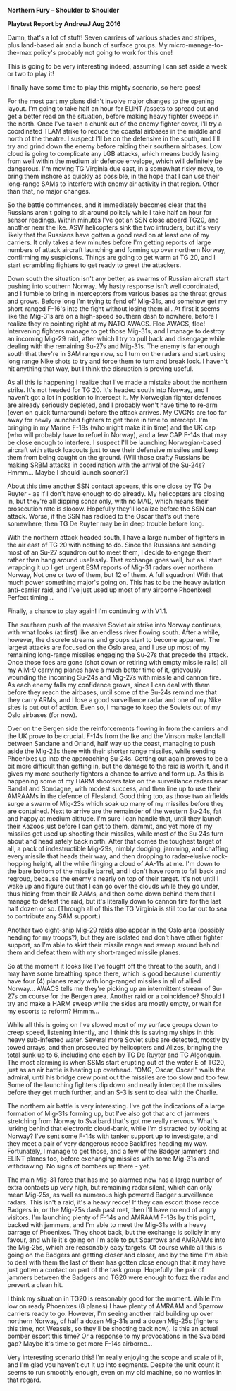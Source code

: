 **Northern Fury – Shoulder to Shoulder**

**<span class="underline">Playtest Report by AndrewJ Aug 2016</span>**

Damn, that's a lot of stuff\! Seven carriers of various shades and
stripes, plus land-based air and a bunch of surface groups. My
micro-manage-to-the-max policy's probably not going to work for this
one\!

This is going to be very interesting indeed, assuming I can set aside a
week or two to play it\!

I finally have some time to play this mighty scenario, so here goes\!

For the most part my plans didn't involve major changes to the opening
layout. I'm going to take half an hour for ELINT /assets to spread out
and get a better read on the situation, before making heavy fighter
sweeps in the north. Once I've taken a chunk out of the enemy fighter
cover, I'll try a coordinated TLAM strike to reduce the coastal airbases
in the middle and north of the theatre. I suspect I'll be on the
defensive in the south, and I'll try and grind down the enemy before
raiding their southern airbases. Low cloud is going to complicate any
LGB attacks, which means buddy lasing from well within the medium air
defence envelope, which will definitely be dangerous. I'm moving TG
Virginia due east, in a somewhat risky move, to bring them inshore as
quickly as possible, in the hope that I can use their long-range SAMs to
interfere with enemy air activity in that region. Other than that, no
major changes.

So the battle commences, and it immediately becomes clear that the
Russians aren't going to sit around politely while I take half an hour
for sensor readings. Within minutes I've got an SSN close aboard TG20,
and another near the Ike. ASW helicopters sink the two intruders, but
it's very likely that the Russians have gotten a good read on at least
one of my carriers. It only takes a few minutes before I'm getting
reports of large numbers of attack aircraft launching and forming up
over northern Norway, confirming my suspicions. Things are going to get
warm at TG 20, and I start scrambling fighters to get ready to greet the
attackers.

Down south the situation isn't any better, as swarms of Russian aircraft
start pushing into southern Norway. My hasty response isn't well
coordinated, and I fumble to bring in interceptors from various bases as
the threat grows and grows. Before long I'm trying to fend off Mig-31s,
and somehow get my short-ranged F-16's into the fight without losing
them all. At first it seems like the Mig-31s are on a high-speed
southern dash to nowhere, before I realize they're pointing right at my
NATO AWACS. Flee AWACS, flee\! Intervening fighters manage to get those
Mig-31s, and I manage to destroy an incoming Mig-29 raid, after which I
try to pull back and disengage while dealing with the remaining Su-27s
and Mig-31s. The enemy is far enough south that they're in SAM range
now, so I turn on the radars and start using long range Nike shots to
try and force them to turn and break lock. I haven't hit anything that
way, but I think the disruption is proving useful.

As all this is happening I realize that I've made a mistake about the
northern strike. It's not headed for TG 20. It's headed south into
Norway, and I haven't got a lot in position to intercept it. My
Norwegian fighter defences are already seriously depleted, and I
probably won't have time to re-arm (even on quick turnaround) before the
attack arrives. My CVGNs are too far away for newly launched fighters to
get there in time to intercept. I'm bringing in my Marine F-18s (who
might make it in time) and the UK cap (who will probably have to refuel
in Norway), and a few CAP F-14s that may be close enough to interfere. I
suspect I'll be launching Norwegian-based aircraft with attack loadouts
just to use their defensive missiles and keep them from being caught on
the ground. (Will those crafty Russians be making SRBM attacks in
coordination with the arrival of the Su-24s? Hmmm... Maybe I should
launch sooner?)

About this time another SSN contact appears, this one close by TG De
Ruyter - as if I don't have enough to do already. My helicopters are
closing in, but they're all dipping sonar only, with no MAD, which means
their prosecution rate is slooow. Hopefully they'll localize before the
SSN can attack. Worse, if the SSN has radioed to the Oscar that's out
there somewhere, then TG De Ruyter may be in deep trouble before long.

With the northern attack headed south, I have a large number of fighters
in the air east of TG 20 with nothing to do. Since the Russians are
sending most of an Su-27 squadron out to meet them, I decide to engage
them rather than hang around uselessly. That exchange goes well, but as
I start wrapping it up I get urgent ESM reports of Mig-31 radars over
northern Norway, Not one or two of them, but 12 of them. A full
squadron\! With that much power something major's going on. This has to
be the heavy aviation anti-carrier raid, and I've just used up most of
my airborne Phoenixes\! Perfect timing...

Finally, a chance to play again\! I'm continuing with V1.1.

The southern push of the massive Soviet air strike into Norway
continues, with what looks (at first) like an endless river flowing
south. After a while, however, the discrete streams and groups start to
become apparent. The largest attacks are focused on the Oslo area, and I
use up most of my remaining long-range missiles engaging the Su-27s that
precede the attack. Once those foes are gone (shot down or retiring with
empty missile rails) all my AIM-9 carrying planes have a much better
time of it, grievously wounding the incoming Su-24s and Mig-27s with
missile and cannon fire. As each enemy falls my confidence grows, since
I can deal with them before they reach the airbases, until some of the
Su-24s remind me that they carry ARMs, and I lose a good surveillance
radar and one of my Nike sites is put out of action. Even so, I manage
to keep the Soviets out of my Oslo airbases (for now).

Over on the Bergen side the reinforcements flowing in from the carriers
and the UK prove to be crucial. F-14s from the Ike and the Vinson make
landfall between Sandane and Orland, half way up the coast, managing to
push aside the Mig-23s there with their shorter range missiles, while
sending Phoenixes up into the approaching Su-24s. Getting out again
proves to be a bit more difficult than getting in, but the damage to the
raid is worth it, and it gives my more southerly fighters a chance to
arrive and form up. As this is happening some of my HARM shooters take
on the surveillance radars near Sandal and Sondagne, with modest
success, and then line up to use their AMRAAMs in the defence of
Flesland. Good thing too, as those two airfields surge a swarm of
Mig-23s which soak up many of my missiles before they are contained.
Next to arrive are the remainder of the western Su-24s, fat and happy at
medium altitude. I'm sure I can handle that, until they launch their
Kazoos just before I can get to them, dammit, and yet more of my
missiles get used up shooting their missiles, while most of the Su-24s
turn about and head safely back north. After that comes the toughest
target of all, a pack of indestructible Mig-29s, nimbly dodging,
jamming, and chaffing every missile that heads their way, and then
dropping to radar-elusive rock-hopping height, all the while flinging a
cloud of AA-11s at me. I'm down to the bare bottom of the missile
barrel, and I don't have room to fall back and regroup, because the
enemy's nearly on top of their target. It's not until I wake up and
figure out that I can go over the clouds while they go under, thus
hiding from their IR AAMs, and then come down behind them that I manage
to defeat the raid, but it's literally down to cannon fire for the last
half dozen or so. (Through all of this the TG Virginia is still too far
out to sea to contribute any SAM support.)

Another two eight-ship Mig-29 raids also appear in the Oslo area
(possibly heading for my troops?), but they are isolated and don't have
other fighter support, so I'm able to skirt their missile range and
sweep around behind them and defeat them with my short-ranged missile
planes.

So at the moment it looks like I've fought off the threat to the south,
and I may have some breathing space there, which is good because I
currently have four (4) planes ready with long-ranged missiles in all of
allied Norway... AWACS tells me they're picking up an intermittent
stream of Su-27s on course for the Bergen area. Another raid or a
coincidence? Should I try and make a HARM sweep while the skies are
mostly empty, or wait for my escorts to reform? Hmmm...

While all this is going on I've slowed most of my surface groups down to
creep speed, listening intently, and I think this is saving my ships in
this heavy sub-infested water. Several more Soviet subs are detected,
mostly by towed arrays, and then prosecuted by helicopters and Alizes,
bringing the total sunk up to 6, including one each by TG De Ruyter and
TG Algonquin. The most alarming is when SSMs start erupting out of the
water E of TG20, just as an air battle is heating up overhead. "OMG,
Oscar, Oscar\!" wails the admiral, until his bridge crew point out the
missiles are too slow and too few. Some of the launching fighters dip
down and neatly intercept the missiles before they get much further, and
an S-3 is sent to deal with the Charlie.

The northern air battle is very interesting. I've got the indications of
a large formation of Mig-31s forming up, but I've also got that arc of
jammers stretching from Norway to Svalbard that's got me really nervous.
What's lurking behind that electronic cloud-bank, while I'm distracted
by looking at Norway? I've sent some F-14s with tanker support up to
investigate, and they meet a pair of very dangerous recce Backfires
heading my way. Fortunately, I manage to get those, and a few of the
Badger jammers and ELINT planes too, before exchanging missiles with
some Mig-31s and withdrawing. No signs of bombers up there - yet.

The main Mig-31 force that has me so alarmed now has a large number of
extra contacts up very high, but remaining radar silent, which can only
mean Mig-25s, as well as numerous high powered Badger surveillance
radars. This isn't a raid, it's a heavy recce\! If they can escort those
recce Badgers in, or the Mig-25s dash past met, then I'll have no end of
angry visitors. I'm launching plenty of F-14s and AMRAAM F-18s by this
point, backed with jammers, and I'm able to meet the Mig-31s with a
heavy barrage of Phoenixes. They shoot back, but the exchange is solidly
in my favour, and while it's going on I'm able to put Sparrows and
AMRAAMs into the Mig-25s, which are reasonably easy targets. Of course
while all this is going on the Badgers are getting closer and closer,
and by the time I'm able to deal with them the last of them has gotten
close enough that it may have just gotten a contact on part of the task
group. Hopefully the pair of jammers between the Badgers and TG20 were
enough to fuzz the radar and prevent a clean hit.

I think my situation in TG20 is reasonably good for the moment. While
I'm low on ready Phoenixes (8 planes) I have plenty of AMRAAM and
Sparrow carriers ready to go. However, I'm seeing another raid building
up over northern Norway, of half a dozen Mig-31s and a dozen Mig-25s
(fighters this time, not Weasels, so they'll be shooting back now). Is
this an actual bomber escort this time? Or a response to my provocations
in the Svalbard gap? Maybe it's time to get more F-14s airborne...

Very interesting scenario this\! I'm really enjoying the scope and scale
of it, and I'm glad you haven't cut it up into segments. Despite the
unit count it seems to run smoothly enough, even on my old machine, so
no worries in that regard.
